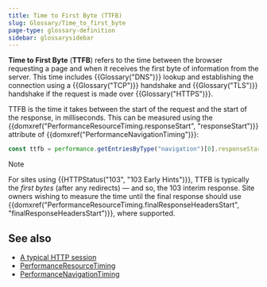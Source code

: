 ```yaml
---
title: Time to First Byte (TTFB)
slug: Glossary/Time_to_first_byte
page-type: glossary-definition
sidebar: glossarysidebar
---
```


**Time to First Byte** (**TTFB**) refers to the time between the browser requesting a page and when it receives the first byte of information from the server. This time includes {{Glossary("DNS")}} lookup and establishing the connection using a {{Glossary("TCP")}} handshake and {{Glossary("TLS")}} handshake if the request is made over {{Glossary("HTTPS")}}.

TTFB is the time it takes between the start of the request and the start of the response, in milliseconds. This can be measured using the {{domxref("PerformanceResourceTiming.responseStart", "responseStart")}} attribute of {{domxref("PerformanceNavigationTiming")}}:

```js
const ttfb = performance.getEntriesByType("navigation")[0].responseStart;
```

> [!NOTE]
> For sites using {{HTTPStatus("103", "103 Early Hints")}}, TTFB is typically the _first bytes_ (after any redirects) — and so, the 103 interim response. Site owners wishing to measure the time until the final response should use {{domxref("PerformanceResourceTiming.finalResponseHeadersStart", "finalResponseHeadersStart")}}, where supported.

## See also

- [A typical HTTP session](/en-US/docs/Web/HTTP/Guides/Session)
- [PerformanceResourceTiming](/en-US/docs/Web/API/PerformanceResourceTiming)
- [PerformanceNavigationTiming](/en-US/docs/Web/API/PerformanceNavigationTiming)
